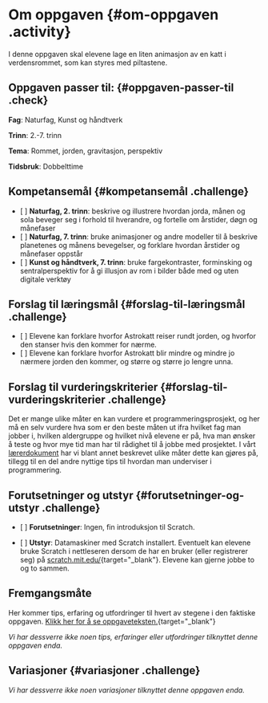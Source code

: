 # Om oppgaven {#om-oppgaven .activity}

I denne oppgaven skal elevene lage en liten animasjon av en katt i
verdensrommet, som kan styres med piltastene.

## Oppgaven passer til: {#oppgaven-passer-til .check}

**Fag**: Naturfag, Kunst og håndtverk

**Trinn**: 2.-7. trinn

**Tema**: Rommet, jorden, gravitasjon, perspektiv

**Tidsbruk**: Dobbelttime

## Kompetansemål {#kompetansemål .challenge}

-   \[ \] **Naturfag, 2. trinn**: beskrive og illustrere hvordan jorda,
    månen og sola beveger seg i forhold til hverandre, og fortelle om
    årstider, døgn og månefaser
-   \[ \] **Naturfag, 7. trinn**: bruke animasjoner og andre modeller
    til å beskrive planetenes og månens bevegelser, og forklare hvordan
    årstider og månefaser oppstår
-   \[ \] **Kunst og håndtverk, 7. trinn**: bruke fargekontraster,
    forminsking og sentralperspektiv for å gi illusjon av rom i bilder
    både med og uten digitale verktøy

## Forslag til læringsmål {#forslag-til-læringsmål .challenge}

-   \[ \] Elevene kan forklare hvorfor Astrokatt reiser rundt jorden, og
    hvorfor den stanser hvis den kommer for nærme.
-   \[ \] Elevene kan forklare hvorfor Astrokatt blir mindre og mindre
    jo nærmere jorden den kommer, og større og større jo lengre unna.

## Forslag til vurderingskriterier {#forslag-til-vurderingskriterier .challenge}

Det er mange ulike måter en kan vurdere et programmeringsprosjekt, og
her må en selv vurdere hva som er den beste måten ut ifra hvilket fag
man jobber i, hvilken aldergruppe og hvilket nivå elevene er på, hva man
ønsker å teste og hvor mye tid man har til rådighet til å jobbe med
prosjektet. I vårt
[lærerdokument](../../pages/hvordan_bruke_lærerveiledning.html) har vi
blant annet beskrevet ulike måter dette kan gjøres på, tillegg til en
del andre nyttige tips til hvordan man underviser i programmering.

## Forutsetninger og utstyr {#forutsetninger-og-utstyr .challenge}

-   \[ \] **Forutsetninger**: Ingen, fin introduksjon til Scratch.

-   \[ \] **Utstyr**: Datamaskiner med Scratch installert. Eventuelt kan
    elevene bruke Scratch i nettleseren dersom de har en bruker (eller
    registrerer seg) på
    [scratch.mit.edu/](http://scratch.mit.edu/){target="_blank"}.
    Elevene kan gjerne jobbe to og to sammen.

## Fremgangsmåte

Her kommer tips, erfaring og utfordringer til hvert av stegene i den
faktiske oppgaven. [Klikk her for å se
oppgaveteksten.](../astrokatt/astrokatt.html){target="_blank"}

*Vi har dessverre ikke noen tips, erfaringer eller utfordringer
tilknyttet denne oppgaven enda.*

## Variasjoner {#variasjoner .challenge}

*Vi har dessverre ikke noen variasjoner tilknyttet denne oppgaven enda.*
